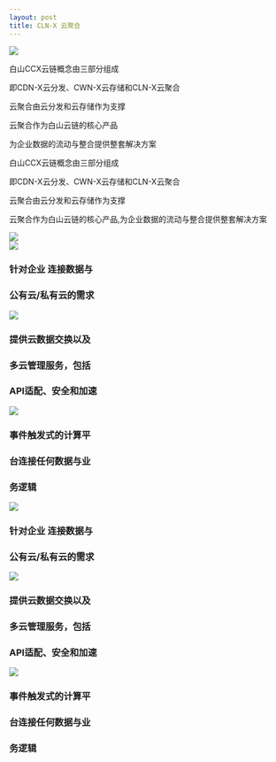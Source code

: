 ```yaml
---
layout: post
title: CLN-X 云聚合
---
```


<div class="clearfix mar-b-80-sm">
    <div class="col-xs-12 col-sm-6">
        <div class="products-head"><img src="{{ site.baseurl }}public/image/cln/cln-01.png"></div>
    </div>
    <div class="col-xs-12 col-sm-6">
        <div class="service-head hidden-xs">
            <p>白山CCX云链概念由三部分组成</p>
            <p>即CDN-X云分发、CWN-X云存储和CLN-X云聚合</p>
            <p>云聚合由云分发和云存储作为支撑</p>
            <p>云聚合作为白山云链的核心产品</p>
            <p>为企业数据的流动与整合提供整套解决方案</p>
        </div>
        <div class="visible-xs">
            <p>白山CCX云链概念由三部分组成</p>
            <p>即CDN-X云分发、CWN-X云存储和CLN-X云聚合</p>
            <p>云聚合由云分发和云存储作为支撑</p>
            <p>云聚合作为白山云链的核心产品,为企业数据的流动与整合提供整套解决方案</p>
        </div>
    </div>
</div>
<div class="mar-b-80-sm">
    <img src="{{ site.baseurl }}public/image/cln/cln-02.jpg">
</div>
<div class="clearfix hidden-xs cln-cloud mar-b-80-sm">
    <div class="col-xs-4">
        <img src="{{ site.baseurl }}public/image/cln/cln-03.png">
        <h3>针对企业 连接数据与</h3>
        <h3>公有云/私有云的需求</h3>
    </div>
    <div class="col-xs-4">
        <img src="{{ site.baseurl }}public/image/cln/cln-03.png">
        <h3>提供云数据交换以及</h3>
        <h3>多云管理服务，包括</h3>
        <h3>API适配、安全和加速</h3>
    </div>
    <div class="col-xs-4">
        <img src="{{ site.baseurl }}public/image/cln/cln-03.png">
        <h3>事件触发式的计算平</h3>
        <h3>台连接任何数据与业</h3>
        <h3>务逻辑</h3>
    </div>
</div>
<div class="visible-xs">
    <div class="clearfix products-box-xs">
        <img class="col-xs-4" src="{{ site.baseurl }}public/image/cln/cln-03.png">
        <div class="col-xs-8"> 
            <h3 class="prodects-h3-xs">针对企业 连接数据与</h3>
            <h3 class="prodects-h3-xs">公有云/私有云的需求</h3>
        </div>
    </div>
    <div class="clearfix products-box-xs">
        <img class="col-xs-4" src="{{ site.baseurl }}public/image/cln/cln-03.png">
        <div class="col-xs-8"> 
            <h3 class="prodects-h3-xs">提供云数据交换以及</h3>
            <h3 class="prodects-h3-xs">多云管理服务，包括</h3>
            <h3 class="prodects-h3-xs">API适配、安全和加速</h3>
        </div>
    </div>
    <div class="clearfix products-box-xs">
        <img class="col-xs-4" src="{{ site.baseurl }}public/image/cln/cln-03.png">
         <div class="col-xs-8"> 
            <h3 class="prodects-h3-xs">事件触发式的计算平</h3>
            <h3 class="prodects-h3-xs">台连接任何数据与业</h3>
            <h3 class="prodects-h3-xs">务逻辑</h3>
        </div>
    </div>
</div>

